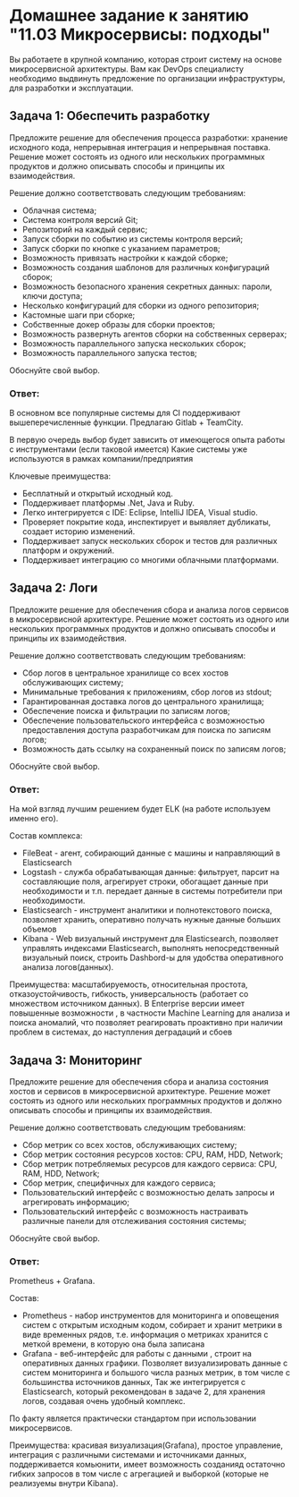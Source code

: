 # Домашнее задание к занятию "11.03 Микросервисы: подходы"

Вы работаете в крупной компанию, которая строит систему на основе микросервисной архитектуры.
Вам как DevOps специалисту необходимо выдвинуть предложение по организации инфраструктуры, для разработки и эксплуатации.


## Задача 1: Обеспечить разработку

Предложите решение для обеспечения процесса разработки: хранение исходного кода, непрерывная интеграция и непрерывная поставка. 
Решение может состоять из одного или нескольких программных продуктов и должно описывать способы и принципы их взаимодействия.

Решение должно соответствовать следующим требованиям:
- Облачная система;
- Система контроля версий Git;
- Репозиторий на каждый сервис;
- Запуск сборки по событию из системы контроля версий;
- Запуск сборки по кнопке с указанием параметров;
- Возможность привязать настройки к каждой сборке;
- Возможность создания шаблонов для различных конфигураций сборок;
- Возможность безопасного хранения секретных данных: пароли, ключи доступа;
- Несколько конфигураций для сборки из одного репозитория;
- Кастомные шаги при сборке;
- Собственные докер образы для сборки проектов;
- Возможность развернуть агентов сборки на собственных серверах;
- Возможность параллельного запуска нескольких сборок;
- Возможность параллельного запуска тестов;

Обоснуйте свой выбор.

### Ответ:
В основном все популярные системы для CI поддерживают вышеперечисленные функции.
Предлагаю Gitlab + TeamCity.

В первую очередь выбор будет зависить от имеющегося опыта работы с инcтрументами (если таковой имеется)
Какие системы уже используются в рамках компании/предприятия 

Ключевые преимущества:
- Бесплатный и открытый исходный код.
- Поддерживает платформы .Net, Java и Ruby.
- Легко интегрируется с IDE: Eclipse, IntelliJ IDEA, Visual studio.
- Проверяет покрытие кода, инспектирует и выявляет дубликаты, создает историю изменений.
- Поддерживает запуск нескольких сборок и тестов для различных платформ и окружений.
- Поддерживает интеграцию со многими облачными платформами.


## Задача 2: Логи

Предложите решение для обеспечения сбора и анализа логов сервисов в микросервисной архитектуре.
Решение может состоять из одного или нескольких программных продуктов и должно описывать способы и принципы их взаимодействия.

Решение должно соответствовать следующим требованиям:
- Сбор логов в центральное хранилище со всех хостов обслуживающих систему;
- Минимальные требования к приложениям, сбор логов из stdout;
- Гарантированная доставка логов до центрального хранилища;
- Обеспечение поиска и фильтрации по записям логов;
- Обеспечение пользовательского интерфейса с возможностью предоставления доступа разработчикам для поиска по записям логов;
- Возможность дать ссылку на сохраненный поиск по записям логов;

Обоснуйте свой выбор.

### Ответ:
На мой взгляд лучшим решением будет ELK (на работе используем именно его). 

Состав комплекса:
- FileBeat - агент, собирающий данные с машины и направляющий в Elasticsearch
- Logstash - служба обрабатывающая данные: фильтрует, парсит на составляющие поля, агрегирует строки, обогащает данные при необходимости и т.п. передает данные в системы потребители при необходимости.
- Elasticsearch - инструмент аналитики и полнотекстового поиска, позволяет хранить, оперативно получать нужные данные больших объемов
- Kibana - Web визуальный инструмент для Elasticsearch, позволяет управлять индексами Elasticsearch, выполнять непосредственный визуальный поиск, строить Dashbord-ы для удобства оперативного анализа логов(данных).

Преимущества: масштабируемость, относительная простота, отказоустойчивость, гибкость, универсальность (работает со множеством источником данных).
В Enterprise версии имеет повышенные возможности , в частности Machine Learning для анализа и поиска аномалий, 
что позволяет реагировать проактивно при наличии проблем в системах, до наступления деградаций и сбоев

## Задача 3: Мониторинг

Предложите решение для обеспечения сбора и анализа состояния хостов и сервисов в микросервисной архитектуре.
Решение может состоять из одного или нескольких программных продуктов и должно описывать способы и принципы их взаимодействия.

Решение должно соответствовать следующим требованиям:
- Сбор метрик со всех хостов, обслуживающих систему;
- Сбор метрик состояния ресурсов хостов: CPU, RAM, HDD, Network;
- Сбор метрик потребляемых ресурсов для каждого сервиса: CPU, RAM, HDD, Network;
- Сбор метрик, специфичных для каждого сервиса;
- Пользовательский интерфейс с возможностью делать запросы и агрегировать информацию;
- Пользовательский интерфейс с возможность настраивать различные панели для отслеживания состояния системы;

Обоснуйте свой выбор.

### Ответ:
Prometheus + Grafana. 

Состав:
- Prometheus -  набор инструментов для мониторинга и оповещения систем с открытым исходным кодом,  собирает и хранит  метрики в виде  временных рядов, 
т.е. информация о метриках хранится с меткой времени, в которую она была записана
- Grafana - веб-интерфейс для работы с данными , строит на оперативных данных графики. 
Позволяет визуализировать данные с систем мониторинга и большого числа разных метрик, в том числе с большинства источников данных,
Так же интегрируется с Elasticsearch, который рекомендован в задаче 2, для хранения логов, создавая очень удобный комплекс.

По факту является практически стандартом при использовании микросервисов.

Преимущества: 
красивая визуализация(Grafana), простое управление, интеграция с различными системами и источниками данных, поддерживается комьюнити, 
имеет возможность созданияд остаточно гибких запросов в том числе с агрегацией и выборкой (которые не реализуемы внутри Kibana).

